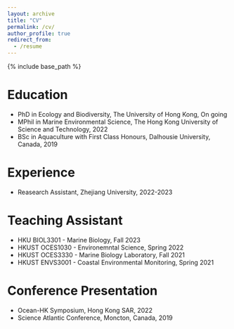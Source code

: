 ```yaml
---
layout: archive
title: "CV"
permalink: /cv/
author_profile: true
redirect_from:
  - /resume
---
```


{% include base_path %}

Education
======
* PhD in Ecology and Biodiversity, The University of Hong Kong, On going
* MPhil in Marine Environmental Science, The Hong Kong University of Science and Technology, 2022
* BSc in Aquaculture with First Class Honours, Dalhousie University, Canada, 2019

Experience
======
* Reasearch Assistant, Zhejiang University, 2022-2023

Teaching Assistant
======
* HKU BIOL3301 - Marine Biology, Fall 2023
* HKUST OCES1030 - Environemntal Science, Spring 2022
* HKUST OCES3330 - Marine Biology Laboratory, Fall 2021
* HKUST ENVS3001 - Coastal Environmental Monitoring, Spring 2021

Conference Presentation
======
* Ocean-HK Symposium, Hong Kong SAR, 2022
* Science Atlantic Conference, Moncton, Canada, 2019

